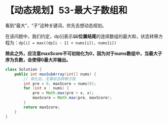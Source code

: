 # 【动态规划】53-最大子数组和

看到“最大”，“子”这种关键词，优先去想动态规划。

在该问题中，我们约定，dp[i]表示**以i位置结尾**的连续数组的最大和，状态转移方程为：`dp[i] = max((dp[i - 1] + nums[i]), nums[i])`

**除此之外，应注意maxScore不可初始化为0，因为对于nums数组中，当最大子序为负数，会使得0最大并输出。**

```java
class Solution {
    public int maxSubArray(int[] nums) {
        // 简化后，无需状态转移方程
        int pre = 0, maxScore = nums[0];
        for (int x : nums) {
            pre = Math.max(pre + x, x);
            maxScore = Math.max(pre, maxScore);
        }
        return maxScore;
    }
}
```

